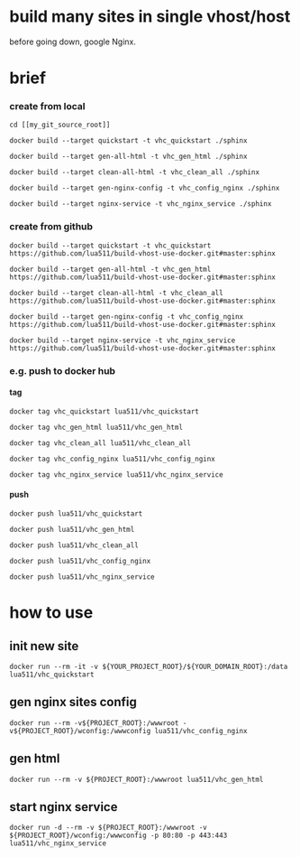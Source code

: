 # build many sites in single vhost/host

before going down, google Nginx.

# brief


### create from local

```
cd [[my_git_source_root]]

docker build --target quickstart -t vhc_quickstart ./sphinx

docker build --target gen-all-html -t vhc_gen_html ./sphinx

docker build --target clean-all-html -t vhc_clean_all ./sphinx

docker build --target gen-nginx-config -t vhc_config_nginx ./sphinx

docker build --target nginx-service -t vhc_nginx_service ./sphinx

```

### create from github

```
docker build --target quickstart -t vhc_quickstart https://github.com/lua511/build-vhost-use-docker.git#master:sphinx

docker build --target gen-all-html -t vhc_gen_html https://github.com/lua511/build-vhost-use-docker.git#master:sphinx

docker build --target clean-all-html -t vhc_clean_all https://github.com/lua511/build-vhost-use-docker.git#master:sphinx

docker build --target gen-nginx-config -t vhc_config_nginx https://github.com/lua511/build-vhost-use-docker.git#master:sphinx

docker build --target nginx-service -t vhc_nginx_service https://github.com/lua511/build-vhost-use-docker.git#master:sphinx
```

### e.g. push to docker hub


#### tag
```
docker tag vhc_quickstart lua511/vhc_quickstart

docker tag vhc_gen_html lua511/vhc_gen_html

docker tag vhc_clean_all lua511/vhc_clean_all

docker tag vhc_config_nginx lua511/vhc_config_nginx

docker tag vhc_nginx_service lua511/vhc_nginx_service
```

#### push

```
docker push lua511/vhc_quickstart

docker push lua511/vhc_gen_html

docker push lua511/vhc_clean_all

docker push lua511/vhc_config_nginx

docker push lua511/vhc_nginx_service
```

# how to use

## init new site

```
docker run --rm -it -v ${YOUR_PROJECT_ROOT}/${YOUR_DOMAIN_ROOT}:/data lua511/vhc_quickstart

```

## gen nginx sites config

```
docker run --rm -v${PROJECT_ROOT}:/wwwroot -v${PROJECT_ROOT}/wconfig:/wwwconfig lua511/vhc_config_nginx
```

## gen html

```
docker run --rm -v ${PROJECT_ROOT}:/wwwroot lua511/vhc_gen_html
```

## start nginx service

```
docker run -d --rm -v ${PROJECT_ROOT}:/wwwroot -v ${PROJECT_ROOT}/wconfig:/wwwconfig -p 80:80 -p 443:443 lua511/vhc_nginx_service
```